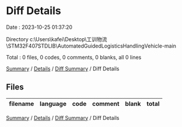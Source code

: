 # Diff Details

Date : 2023-10-25 01:37:20

Directory c:\\Users\\kafei\\Desktop\\工训物流\\STM32F407STDLIB\\AutomatedGuidedLogisticsHandlingVehicle-main

Total : 0 files,  0 codes, 0 comments, 0 blanks, all 0 lines

[Summary](results.md) / [Details](details.md) / [Diff Summary](diff.md) / Diff Details

## Files
| filename | language | code | comment | blank | total |
| :--- | :--- | ---: | ---: | ---: | ---: |

[Summary](results.md) / [Details](details.md) / [Diff Summary](diff.md) / Diff Details